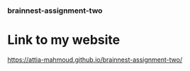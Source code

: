 ### brainnest-assignment-two
# Link to my website
https://attia-mahmoud.github.io/brainnest-assignment-two/
